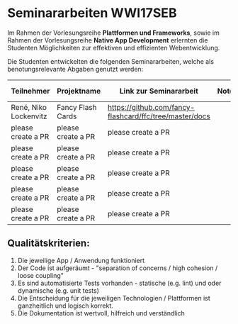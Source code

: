 # Seminararbeiten WWI17SEB

Im Rahmen der Vorlesungsreihe **Plattformen und Frameworks**, sowie im Rahmen der Vorlesungsreihe **Native App Development** erlernten die Studenten Möglichkeiten zur effektiven und effizienten Webentwicklung.

Die Studenten entwickelten die folgenden Seminararbeiten, welche als benotungsrelevante Abgaben genutzt werden:


| Teilnehmer | Projektname | Link zur Seminararbeit | Note | Punkte (max.?)
|------------|----------|----------|----------|------|
| René, Niko Lockenvitz | Fancy Flash Cards | https://github.com/fancy-flashcard/ffc/tree/master/docs |  |  |
| please create a PR  | please create a PR | please create a PR |  |  |
| please create a PR | please create a PR | please create a PR |  |  |
| please create a PR | please create a PR | please create a PR |  |  |
| please create a PR | please create a PR | please create a PR |  |  |
| please create a PR | please create a PR | please create a PR |  |  |

  
## Qualitätskriterien: 
1. Die jeweilige App / Anwendung funktioniert
2. Der Code ist aufgeräumt - "separation of concerns / high cohesion / loose coupling"
3. Es sind automatisierte Tests vorhanden - statische (e.g. lint) und oder dynamische (e.g. unit tests)
4. Die Entscheidung für die jeweiligen Technologien / Plattformen ist ganzheitlich und logisch korrekt.
5. Die Dokumentation ist wertvoll, hilfreich und verständlich
